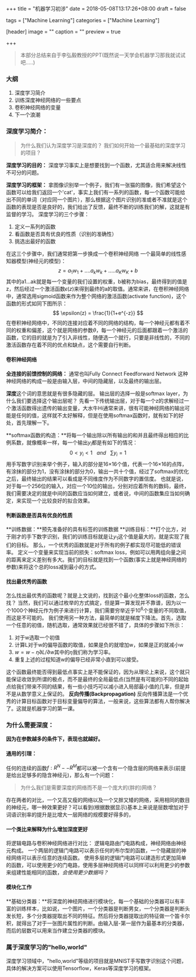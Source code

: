 +++
title = "机器学习初涉"
date = 2018-05-08T13:17:26+08:00
draft = false

tags = ["Machine Learning"]
categories = ["Machine Learning"]

[header]
image = ""
caption = ""
preview = true

+++

>本部分总结来自于李弘毅教授的PPT(既然说一天学会机器学习那我就试试吧.....) 

### 大纲
1. 深度学习简介 
2. 训练深度神经网络的一些要点 
3. 卷积神经网络的变量 
4. 下一个浪潮

### 深度学习简介：
>为什么我们认为深度学习是深度的？
>我们如何开始一个最基础的深度学习的项目？

**深度学习的目的：**
深度学习事实上是想要找到一个函数，尤其适合用来解决线性不可分的问题。

**深度学习的框架：**
拿图像识别举一个例子，我们有一张猫的图像，我们希望这个函数可以给我们返回一个'cat'，事实上我们有一系列的函数，每一个函数可能给出不同的单词（对应同一个图片），那么根据这个图片识别的准或者不准就是这个函数的表现是否是良好的，我们给出了反馈，最终不断的训练我们的解，这就是有监督的学习。
深度学习的三个步骤：
1. 定义一系列的函数
2. 看函数是否具有优良的性质（识别的准确性）
3. 挑选出最好的函数

在这三个步骤中，我们通常把第一步换成一个卷积神经网络
一个最简单的线性感知器模型(神经元的模型)：
$$
z = a_1w_1+....a_kw_k+.....a_Kw_K+b
$$
其中的a1...ak就是每一个变量的我们设置的权重，b被称为bias，最终得到的值是z，然后经过一个激活函数$\epsilon(z)$来得到最终的a的取值。通常来讲，在卷积神经网络中，通常选用sigmoid函数来作为整个网络的激活函数(activate function)，这个函数的形式如同下图所示：
$$
\epsilon(z) = \frac{1}{1+e^{-z}}
$$
在卷积神经网络中，不同的连接对应着不同的网络的结构，每一个神经元都有着不同的权重和偏差，这个就是网络的参数$\theta$，每一个神经元的后面都跟着一个激活的函数，它的目的就是为了引入非线性，随便选一个就行，只要是非线性的，不同的激活函数存在着不同的优点和缺点，这个需要自行判断。

#### 卷积神经网络

**全连接的前馈控制的网络：**
通常也叫Fully Connect Feedforward Network
这种神经网络的构成一般是由输入层，中间的隐藏层，以及最终的输出层。

**深度**这个词的意思就是有很多隐藏的层。
输出层的选择一般是softmax layer，为什么我们要选择这个输出层呢？
先看一下传统输出层，对于每一个z的求解经过一个激活函数得出遗传的输出变量，大水牛Hi通常来讲，很有可能神经网络的输出可能是任何的值，这样就不太好解释，但是在使用softmax函数时，就有如下的好处，首先理解一下。

**softmax函数的构造：**将每一个输出除以所有输出的和并且最终得出相应的比例系数，就像概率一样，每一个输出$y_i$都是有如下的情况：
$$
0<y_i<1~~~and~~~\sum y_i = 1
$$
用手写数字识别来举个例子，输入的部分是16$\times$16个值，代表一个16$\times$16的点阵，有涂抹的部分为1，没有涂抹的部分为0，输出一共十个值，经过了softmax的优化之后，最终输出的结果可以看成是不同维度作为不同数字的置信度。
也就是说，对于每一个256位的输入，对应一个10位的输出，分别对应着所有的数码，最终，我们需要决定的就是中间的函数应当如何建立，或者说，中间的函数集应当如何确定，来实现一个比较良好的拟合效果。

#### 判断函数是否具有优良的性质
**训练数据：**预先准备好的具有标签的训练数据
**训练目标：**打个比方，对于刚才的手下数字识别，我们的训练目标就是让$y_1$这个值是最大的，就是实现了我们的目标。
那么，一个优秀的函数就是对于所有的例子都实现尽可能低的错误率。
定义一个变量来实现当前的损失：softmax loss，例如可以用两组向量之间的距离来定义差别有多大。我们的目标就是找到一个函数(事实上就是神经网络的参数)来将这个总的loss减到最小的方式。

#### 找出最优秀的函数
怎么找出最优秀的函数呢？就是上文说的，找到这个最小化整体loss的函数，怎么找？
当然，我们可以通过枚举的方式搞定，但是算一算发现并不靠谱，因为以一个1000个神经元作为例子来进行计算，我们需要穷举近乎$10^6$个变量的不同取值，而这是不可能的。
我们使用另一种方法，最简单的就是梯度下降法。首先，选取一个任意的初值，随机选取，通常效果就已经很不错了，具体的步骤如下所示：
1. 对于w选取一个初值
2. 计算L对于w的偏导函数的取值，如果是负的就增加w，如果是正的就减小w
3. $w = w-\eta \partial L/\partial w$其中的$\eta$我们称为学习率。
4. 重复上述的过程知道w的偏导已经非常小直到可以接受。

这个函数最终能否得到最低点事实上是不能保证的，因为从理论上来说，这个就只能保证收敛到所谓的极点，而不是最终的全局最低点(当然是有可能的)不同的起始点给我们带来不同的结果，有一些小技巧可以减小进入局部最小值的几率，但是并不是从数学意义上保证的。
**反向传播(Backpropagation)**
反向传播算法是一个优秀的计算目标函数对于目标变量偏导的算法，一般来说，这些算法都有人帮你解决了。这就是机器学习的第一课。 

### 为什么需要深度：
**因为在参数越多的条件下，表现也就越好。**

#### 通用的引理：
任何的连续的函数$f:R^N--R^M$都可以被一个含有一个隐含层的网络来表示(前提是给出足够多的隐含神经元)，那么有一个问题：
>为什么我们是需要深度的网络而不是一个庞大的(胖的)网络？

存在两者的对比，一个又高又瘦的网络以及一个又胖又矮的网络，采用相同的数目的神经元，哪一种效果更好？可以看到(根据数据显示)基本上来说是层数增加对于词语识别率的提升是比增大一层网络的规模要好得多的，

#### 一个类比来解释为什么增加深度更好
将逻辑电路与卷积神经网络进行对比：
逻辑电路由门电路构成，神经网络由神经元构成。
一个两层的逻辑门电路可以表示任何的布尔型的函数，一个隐藏层的神经网络可以表示任意的连续函数。
使用多层的逻辑门电路可以建造形式更加简单的函数，可以使用更少的门电路，使用多层神经网络可以同样可以利用更少的参数来组建性能相同的函数，*会使用更少数据吗？*

#### 模块化工作
**基础分类器：**将深度的神经网络进行模块化，每一个基础的分类器可以有丰富的训练样本，比如说，一个图片，一个分类器是判断男女，一个分类器是判断头发长短，多个分类器提取出不同的特征。然后将分类器提取出的特征做一个笛卡尔积，就得出了对于一张图片属性的判断。由输入层-第一层作为最基本的分类器，而后的层数可以用来当作建立分类器的模块。

### 属于深度学习的"hello,world"
深度学习领域中，"hello,world"等级的项目就是MNIST手写数字识别这个问题，具体的解决方案可以使用Tensorflow，Keras等深度学习的框架。
